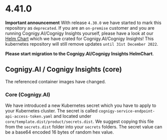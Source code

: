 # 4.41.0

**Important announcement**
With release `4.30.0` we have started to mark this repository as `deprecated`. If you are an `on-premise` customer and you are running Cognigy.AI/Cognigy Insights yourself, please have a look at our [Helm Chart](https://github.com/cognigy/cognigy-ai-helm-chart) which we have crated for Cognigy.AI/Cognigy Insights! This kubernetes repository will still remove updates `until 31st December 2022`.

**Please start migration to the Cognigy.AI/Cognigy Insights HelmChart**.

## Cognigy.AI / Cognigy Insights (core)

The referenced container images have changed.

### Core (Cognigy.AI)
We have introduced a new Kubernetes secret which you have to apply to your Kubernetes cluster. The secret is called `cognigy-service-endpoint-api-access-token.yaml` and located under `core/template.dist/product/secrets.dist`. We suggest copying this file from the `secrets.dist` folder into your `secrets` folders. The secret value can be a base64 encoded 16 bytes of random hex value.